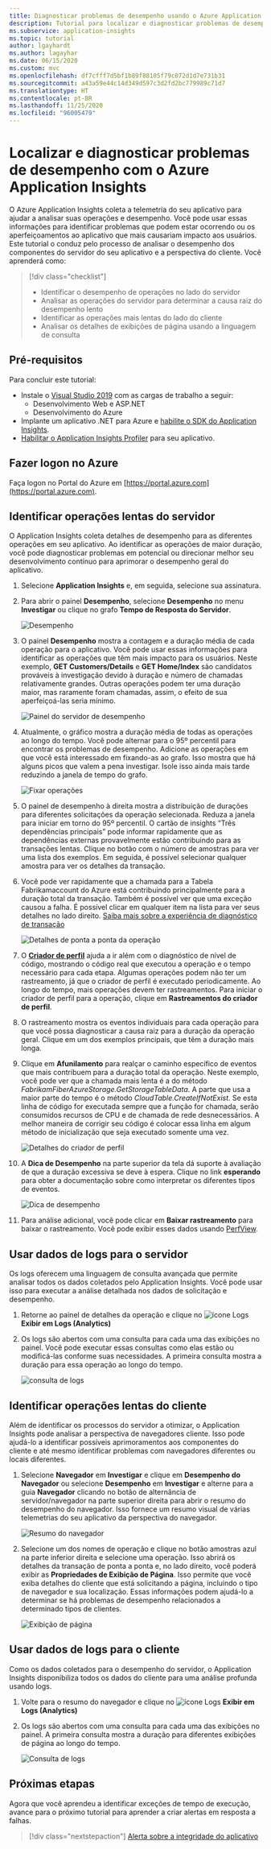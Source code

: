 ```yaml
---
title: Diagnosticar problemas de desempenho usando o Azure Application Insights | Microsoft Docs
description: Tutorial para localizar e diagnosticar problemas de desempenho no seu aplicativo usando o Azure Application Insights.
ms.subservice: application-insights
ms.topic: tutorial
author: lgayhardt
ms.author: lagayhar
ms.date: 06/15/2020
ms.custom: mvc
ms.openlocfilehash: df7cfff7d5bf1b89f88105f79c072d1d7e731b31
ms.sourcegitcommit: a43a59e44c14d349d597c3d2fd2bc779989c71d7
ms.translationtype: HT
ms.contentlocale: pt-BR
ms.lasthandoff: 11/25/2020
ms.locfileid: "96005479"
---
```

# <a name="find-and-diagnose-performance-issues-with-azure-application-insights"></a>Localizar e diagnosticar problemas de desempenho com o Azure Application Insights

O Azure Application Insights coleta a telemetria do seu aplicativo para ajudar a analisar suas operações e desempenho.  Você pode usar essas informações para identificar problemas que podem estar ocorrendo ou os aperfeiçoamentos ao aplicativo que mais causariam impacto aos usuários.  Este tutorial o conduz pelo processo de analisar o desempenho dos componentes do servidor do seu aplicativo e a perspectiva do cliente.  Você aprenderá como:

> [!div class="checklist"]
> * Identificar o desempenho de operações no lado do servidor
> * Analisar as operações do servidor para determinar a causa raiz do desempenho lento
> * Identificar as operações mais lentas do lado do cliente
> * Analisar os detalhes de exibições de página usando a linguagem de consulta


## <a name="prerequisites"></a>Pré-requisitos

Para concluir este tutorial:

- Instale o [Visual Studio 2019](https://www.visualstudio.com/downloads/) com as cargas de trabalho a seguir:
    - Desenvolvimento Web e ASP.NET
    - Desenvolvimento do Azure
- Implante um aplicativo .NET para Azure e [habilite o SDK do Application Insights](../app/asp-net.md).
- [Habilitar o Application Insights Profiler](../app/profiler.md#installation) para seu aplicativo.

## <a name="log-in-to-azure"></a>Fazer logon no Azure
Faça logon no Portal do Azure em [https://portal.azure.com](https://portal.azure.com).

## <a name="identify-slow-server-operations"></a>Identificar operações lentas do servidor
O Application Insights coleta detalhes de desempenho para as diferentes operações em seu aplicativo. Ao identificar as operações de maior duração, você pode diagnosticar problemas em potencial ou direcionar melhor seu desenvolvimento contínuo para aprimorar o desempenho geral do aplicativo.

1. Selecione **Application Insights** e, em seguida, selecione sua assinatura.  
1. Para abrir o painel **Desempenho**, selecione **Desempenho** no menu **Investigar** ou clique no grafo **Tempo de Resposta do Servidor**.

    ![Desempenho](media/tutorial-performance/1-overview.png)

2. O painel **Desempenho** mostra a contagem e a duração média de cada operação para o aplicativo.  Você pode usar essas informações para identificar as operações que têm mais impacto para os usuários. Neste exemplo, **GET Customers/Details** e **GET Home/Index** são candidatos prováveis à investigação devido à duração e número de chamadas relativamente grandes.  Outras operações podem ter uma duração maior, mas raramente foram chamadas, assim, o efeito de sua aperfeiçoá-las seria mínimo.  

    ![Painel do servidor de desempenho](media/tutorial-performance/2-server-operations.png)

3. Atualmente, o gráfico mostra a duração média de todas as operações ao longo do tempo. Você pode alternar para o 95º percentil para encontrar os problemas de desempenho. Adicione as operações em que você está interessado em fixando-as ao grafo.  Isso mostra que há alguns picos que valem a pena investigar.  Isole isso ainda mais tarde reduzindo a janela de tempo do grafo.

    ![Fixar operações](media/tutorial-performance/3-server-operations-95th.png)

4.  O painel de desempenho à direita mostra a distribuição de durações para diferentes solicitações da operação selecionada.  Reduza a janela para iniciar em torno do 95º percentil. O cartão de insights “Três dependências principais” pode informar rapidamente que as dependências externas provavelmente estão contribuindo para as transações lentas.  Clique no botão com o número de amostras para ver uma lista dos exemplos. Em seguida, é possível selecionar qualquer amostra para ver os detalhes da transação.

5.  Você pode ver rapidamente que a chamada para a Tabela Fabrikamaccount do Azure está contribuindo principalmente para a duração total da transação. Também é possível ver que uma exceção causou a falha. É possível clicar em qualquer item na lista para ver seus detalhes no lado direito. [Saiba mais sobre a experiência de diagnóstico de transação](../app/transaction-diagnostics.md)

    ![Detalhes de ponta a ponta da operação](media/tutorial-performance/4-end-to-end.png)
    

6.  O [**Criador de perfil**](../app/profiler-overview.md) ajuda a ir além com o diagnóstico de nível de código, mostrando o código real que executou a operação e o tempo necessário para cada etapa. Algumas operações podem não ter um rastreamento, já que o criador de perfil é executado periodicamente.  Ao longo do tempo, mais operações devem ter rastreamentos.  Para iniciar o criador de perfil para a operação, clique em **Rastreamentos do criador de perfil**.
5.  O rastreamento mostra os eventos individuais para cada operação para que você possa diagnosticar a causa raiz para a duração da operação geral.  Clique em um dos exemplos principais, que têm a duração mais longa.
6.  Clique em **Afunilamento** para realçar o caminho específico de eventos que mais contribuem para a duração total da operação.  Neste exemplo, você pode ver que a chamada mais lenta é a do método *FabrikamFiberAzureStorage.GetStorageTableData*. A parte que usa a maior parte do tempo é o método *CloudTable.CreateIfNotExist*. Se esta linha de código for executada sempre que a função for chamada, serão consumidos recursos de CPU e de chamada de rede desnecessários. A melhor maneira de corrigir seu código é colocar essa linha em algum método de inicialização que seja executado somente uma vez.

    ![Detalhes do criador de perfil](media/tutorial-performance/5-hot-path.png)

7.  A **Dica de Desempenho** na parte superior da tela dá suporte à avaliação de que a duração excessiva se deve à espera.  Clique no link **esperando** para obter a documentação sobre como interpretar os diferentes tipos de eventos.

    ![Dica de desempenho](media/tutorial-performance/6-perf-tip.png)

8.   Para análise adicional, você pode clicar em **Baixar rastreamento** para baixar o rastreamento. Você pode exibir esses dados usando [PerfView](https://github.com/Microsoft/perfview#perfview-overview).

## <a name="use-logs-data-for-server"></a>Usar dados de logs para o servidor
 Os logs oferecem uma linguagem de consulta avançada que permite analisar todos os dados coletados pelo Application Insights. Você pode usar isso para executar a análise detalhada nos dados de solicitação e desempenho.

1. Retorne ao painel de detalhes da operação e clique no ![ícone Logs](media/tutorial-performance/app-viewinlogs-icon.png)**Exibir em Logs (Analytics)**

2. Os logs são abertos com uma consulta para cada uma das exibições no painel.  Você pode executar essas consultas como elas estão ou modificá-las conforme suas necessidades.  A primeira consulta mostra a duração para essa operação ao longo do tempo.

    ![consulta de logs](media/tutorial-performance/7-request-time-logs.png)


## <a name="identify-slow-client-operations"></a>Identificar operações lentas do cliente
Além de identificar os processos do servidor a otimizar, o Application Insights pode analisar a perspectiva de navegadores cliente.  Isso pode ajudá-lo a identificar possíveis aprimoramentos aos componentes do cliente e até mesmo identificar problemas com navegadores diferentes ou locais diferentes.

1. Selecione **Navegador** em **Investigar** e clique em **Desempenho do Navegador** ou selecione **Desempenho** em **Investigar** e alterne para a guia **Navegador** clicando no botão de alternância de servidor/navegador na parte superior direita para abrir o resumo do desempenho do navegador. Isso fornece um resumo visual de várias telemetrias do seu aplicativo da perspectiva do navegador.

    ![Resumo do navegador](media/tutorial-performance/8-browser.png)

2. Selecione um dos nomes de operação e clique no botão amostras azul na parte inferior direita e selecione uma operação. Isso abrirá os detalhes da transação de ponta a ponta e, no lado direito, você poderá exibir as **Propriedades de Exibição de Página**. Isso permite que você exiba detalhes do cliente que está solicitando a página, incluindo o tipo de navegador e sua localização. Essas informações podem ajudá-lo a determinar se há problemas de desempenho relacionados a determinado tipos de clientes.

    ![Exibição de página](media/tutorial-performance/9-page-view-properties.png)

## <a name="use-logs-data-for-client"></a>Usar dados de logs para o cliente
Como os dados coletados para o desempenho do servidor, o Application Insights disponibiliza todos os dados do cliente para uma análise profunda usando logs.

1. Volte para o resumo do navegador e clique no ![ícone Logs](media/tutorial-performance/app-viewinlogs-icon.png) **Exibir em Logs (Analytics)**

2. Os logs são abertos com uma consulta para cada uma das exibições no painel. A primeira consulta mostra a duração para diferentes exibições de página ao longo do tempo.

    ![Consulta de logs](media/tutorial-performance/10-page-view-logs.png)

## <a name="next-steps"></a>Próximas etapas
Agora que você aprendeu a identificar exceções de tempo de execução, avance para o próximo tutorial para aprender a criar alertas em resposta a falhas.

> [!div class="nextstepaction"]
> [Alerta sobre a integridade do aplicativo](./tutorial-alert.md)

